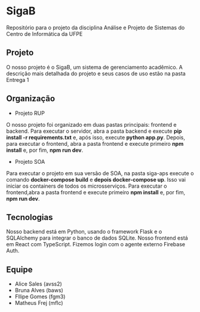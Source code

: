 # SigaB

Repositório para o projeto da disciplina Análise e Projeto de Sistemas do Centro de Informática da UFPE

## Projeto

O nosso projeto é o SigaB, um sistema de gerenciamento acadêmico. A descrição mais detalhada do projeto e seus casos de uso estão na pasta Entrega 1

## Organização

- Projeto RUP

O nosso projeto foi organizado em duas pastas principais: frontend e backend. Para executar o servidor, abra a pasta backend e execute **pip install -r requirements.txt** e, após isso, execute **python app.py**. Depois, para executar o frontend, abra a pasta frontend e execute primeiro **npm install** e, por fim, **npm run dev**.

- Projeto SOA

Para executar o projeto em sua versão de SOA, na pasta siga-aps execute o comando **docker-compose build** e **depois docker-compose up**. Isso vai iniciar os containers de todos os microsserviços. Para executar o frontend,abra a pasta frontend e execute primeiro **npm install** e, por fim, **npm run dev**.

## Tecnologias
Nosso backend está em Python, usando o framework Flask e o SQLAlchemy para integrar o banco de dados SQLite. Nosso frontend está em React com TypeScript. Fizemos login com o agente externo Firebase Auth.

## Equipe
- Alice Sales (avss2)
- Bruna Alves (baws)
- FIlipe Gomes (fgm3)
- Matheus Frej (mflc)
